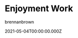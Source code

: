 ---
title: Enjoyment Work
github: https://github.com/brennanbrown/enjoyment-work
demo: https://enjoyment-work.netlify.app
author: brennanbrown
date: 2021-05-04T00:00:00.000Z
ssg:
  - Jekyll
css:
  - Bootstrap
cms:
  - Markdown
category:
  - Blog
description:" A Digital Garden: >-
  Capturing my daily thoughts and progress, as well as curated ideas with unique
  synthesis—a personal zettelkasten. Built on Simply Jekyll by Raghuveer S."
draft: true
publish_date: '2020-11-17T06:18:31Z'
update_date: '2022-12-08T19:28:37Z'
github_star: 71
github_fork: 8
---